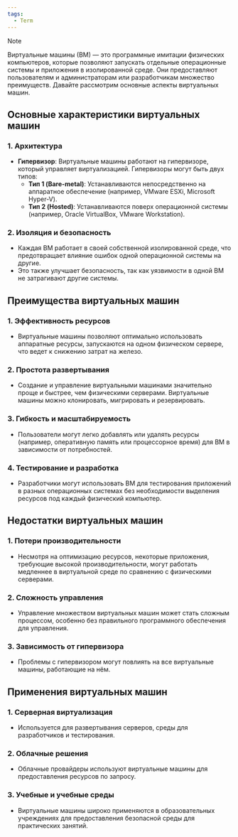 ```yaml
---
tags:
  - Term
---
```

> [!NOTE]
> Виртуальные машины (ВМ) — это программные имитации физических компьютеров, которые позволяют запускать отдельные операционные системы и приложения в изолированной среде. Они предоставляют пользователям и администраторам или разработчикам множество преимуществ. Давайте рассмотрим основные аспекты виртуальных машин.

## Основные характеристики виртуальных машин

### 1. Архитектура
- **Гипервизор**: Виртуальные машины работают на гипервизоре, который управляет виртуализацией. Гипервизоры могут быть двух типов:
  - **Тип 1 (Bare-metal)**: Устанавливаются непосредственно на аппаратное обеспечение (например, VMware ESXi, Microsoft Hyper-V).
  - **Тип 2 (Hosted)**: Устанавливаются поверх операционной системы (например, Oracle VirtualBox, VMware Workstation).

### 2. Изоляция и безопасность
- Каждая ВМ работает в своей собственной изолированной среде, что предотвращает влияние ошибок одной операционной системы на другие.
- Это также улучшает безопасность, так как уязвимости в одной ВМ не затрагивают другие системы.

## Преимущества виртуальных машин

### 1. Эффективность ресурсов
- Виртуальные машины позволяют оптимально использовать аппаратные ресурсы, запускаются на одном физическом сервере, что ведет к снижению затрат на железо.

### 2. Простота развертывания
- Создание и управление виртуальными машинами значительно проще и быстрее, чем физическими серверами. Виртуальные машины можно клонировать, мигрировать и резервировать.

### 3. Гибкость и масштабируемость
- Пользователи могут легко добавлять или удалять ресурсы (например, оперативную память или процессорное время) для ВМ в зависимости от потребностей.

### 4. Тестирование и разработка
- Разработчики могут использовать ВМ для тестирования приложений в разных операционных системах без необходимости выделения ресурсов под каждый физический компьютер.

## Недостатки виртуальных машин

### 1. Потери производительности
- Несмотря на оптимизацию ресурсов, некоторые приложения, требующие высокой производительности, могут работать медленнее в виртуальной среде по сравнению с физическими серверами.

### 2. Сложность управления
- Управление множеством виртуальных машин может стать сложным процессом, особенно без правильного программного обеспечения для управления.

### 3. Зависимость от гипервизора
- Проблемы с гипервизором могут повлиять на все виртуальные машины, работающие на нём.

## Применения виртуальных машин

### 1. Серверная виртуализация
- Используется для развертывания серверов, среды для разработчиков и тестирования.
  
### 2. Облачные решения
- Облачные провайдеры используют виртуальные машины для предоставления ресурсов по запросу.

### 3. Учебные и учебные среды
- Виртуальные машины широко применяются в образовательных учреждениях для предоставления безопасной среды для практических занятий.

